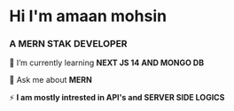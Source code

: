 <h1 align="left">Hi I'm amaan mohsin</h1>
<h3 align="left">A MERN STAK DEVELOPER</h3>

🌱 I’m currently learning **NEXT JS 14 AND MONGO DB**

💬 Ask me about **MERN**

⚡ **I am mostly intrested in API's and SERVER SIDE LOGICS**

